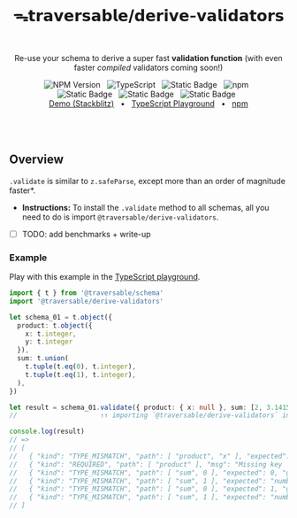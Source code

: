 <br />
  <h1 align="center">ᯓ𝘁𝗿𝗮𝘃𝗲𝗿𝘀𝗮𝗯𝗹𝗲/𝗱𝗲𝗿𝗶𝘃𝗲-𝘃𝗮𝗹𝗶𝗱𝗮𝘁𝗼𝗿𝘀</h1>
<br />

<p align="center">
Re-use your schema to derive a super fast <b>validation function</b> (with even faster <em>compiled</em> validators coming soon!)
</p>

<div align="center">
  <img alt="NPM Version" src="https://img.shields.io/npm/v/%40traversable%2Fderive-validators?style=flat-square&logo=npm&label=npm&color=blue">
  &nbsp;
  <img alt="TypeScript" src="https://img.shields.io/badge/TypeScript-5.5%2B-blue?style=flat-square&logo=TypeScript&logoColor=4a9cf6">
  &nbsp;
  <img alt="Static Badge" src="https://img.shields.io/badge/license-MIT-a094a2?style=flat-square">
  &nbsp;
  <img alt="npm" src="https://img.shields.io/npm/dt/@traversable/derive-validators?style=flat-square">
  &nbsp;
</div>

<div align="center">
  <!-- <img alt="npm bundle size (scoped)" src="https://img.shields.io/bundlephobia/minzip/%40traversable/derive-validators?style=flat-square&label=size">
  &nbsp; -->
  <img alt="Static Badge" src="https://img.shields.io/badge/%F0%9F%8C%B2-tree--shakeable-brightgreen?labelColor=white">
  &nbsp;
  <img alt="Static Badge" src="https://img.shields.io/badge/ESM-supported-2d9574?style=flat-square&logo=JavaScript">
  &nbsp;
  <img alt="Static Badge" src="https://img.shields.io/badge/CJS-supported-2d9574?style=flat-square&logo=Node.JS">
  &nbsp;
</div>

<div align="center">
  <a href="https://stackblitz.com/edit/traversable?file=src%2Fsandbox.tsx" target="_blank">Demo (Stackblitz)</a>
  <span>&nbsp;&nbsp;•&nbsp;&nbsp;</span>
  <a href="https://tsplay.dev/NaBEPm" target="_blank">TypeScript Playground</a>
  <span>&nbsp;&nbsp;•&nbsp;&nbsp;</span>
  <a href="https://www.npmjs.com/package/@traversable/derive-validators" target="_blank">npm</a>
  <br />
</div>
<br />


<br />
<br />

## Overview

`.validate` is similar to `z.safeParse`, except more than an order of magnitude faster*.

- **Instructions:** To install the `.validate` method to all schemas, all you need to do is import `@traversable/derive-validators`.
- [ ] TODO: add benchmarks + write-up

### Example

Play with this example in the [TypeScript playground](https://tsplay.dev/NaBEPm).

```typescript
import { t } from '@traversable/schema'
import '@traversable/derive-validators'

let schema_01 = t.object({ 
  product: t.object({ 
    x: t.integer, 
    y: t.integer 
  }), 
  sum: t.union(
    t.tuple(t.eq(0), t.integer), 
    t.tuple(t.eq(1), t.integer),
  ),
})

let result = schema_01.validate({ product: { x: null }, sum: [2, 3.141592]})
//                     ↑↑ importing `@traversable/derive-validators` installs `.validate`

console.log(result)
// => 
// [
//   { "kind": "TYPE_MISMATCH", "path": [ "product", "x" ], "expected": "number", "got": null },
//   { "kind": "REQUIRED", "path": [ "product" ], "msg": "Missing key 'y'" },
//   { "kind": "TYPE_MISMATCH", "path": [ "sum", 0 ], "expected": 0, "got": 2 },
//   { "kind": "TYPE_MISMATCH", "path": [ "sum", 1 ], "expected": "number", "got": 3.141592 },
//   { "kind": "TYPE_MISMATCH", "path": [ "sum", 0 ], "expected": 1, "got": 2 },
//   { "kind": "TYPE_MISMATCH", "path": [ "sum", 1 ], "expected": "number", "got": 3.141592 },
// ]
```